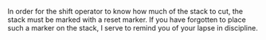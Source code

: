 In order for the shift operator to know how much of the stack to cut, the stack must be marked with a reset marker. If you have forgotten to place such a marker on the stack, I serve to remind you of your lapse in discipline.
